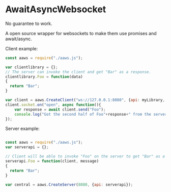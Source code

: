 # AwaitAsyncWebsocket

No guarantee to work.

A open source wrapper for websockets to make them use promises and await/async.

Client example:
```js
const aaws = require("./aaws.js");

var clientlibrary = {}; 
// The server can invoke the client and get "Bar" as a response.
clientlibrary.Foo = function(data)
{
  return "Bar";
}

var client = aaws.CreateClient("ws://127.0.0.1:8080", {api: myLibrary, reconnect: true});
client.socket.on("open", async function(){
    var response = await client.send("Foo");
    console.log("Got the second half of Foo"+response+" from the server!");
});
```

Server example:
```js

const aaws = require("./aaws.js");
var serverapi = {};

// Client will be able to invoke "Foo" on the server to get "Bar" as a response.
serverapi.Foo = function(client, message)
{
  return "Bar";
}

var central = aaws.CreateServer(8080, {api: serverapi});
```
